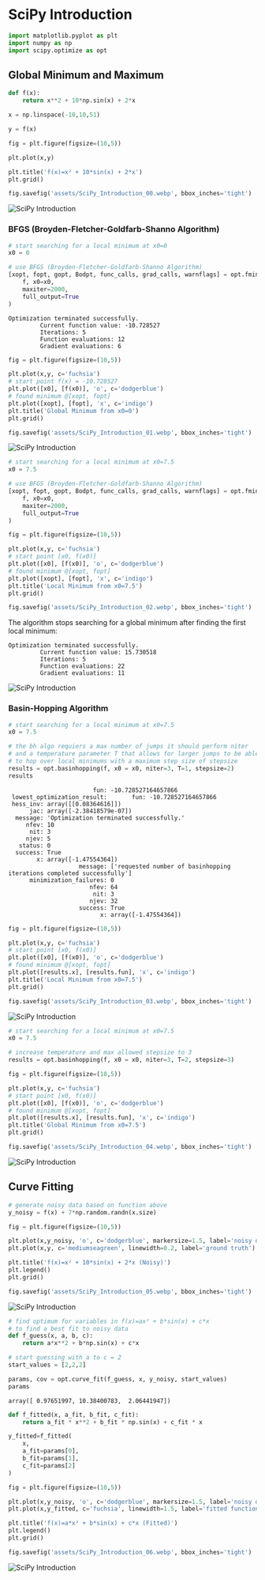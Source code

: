 # SciPy Introduction

```python
import matplotlib.pyplot as plt
import numpy as np
import scipy.optimize as opt
```

## Global Minimum and Maximum

```python
def f(x):
    return x**2 + 10*np.sin(x) + 2*x
```

```python
x = np.linspace(-10,10,51)
```

```python
y = f(x)
```

```python
fig = plt.figure(figsize=(10,5))

plt.plot(x,y)

plt.title('f(x)=x² + 10*sin(x) + 2*x')
plt.grid()

fig.savefig('assets/SciPy_Introduction_00.webp', bbox_inches='tight')
```

![SciPy Introduction](https://github.com/mpolinowski/python-scipy-intro/raw/master/assets/SciPy_Introduction_00.webp)


### BFGS (Broyden-Fletcher-Goldfarb-Shanno Algorithm)

```python
# start searching for a local minimum at x0=0
x0 = 0
```

```python
# use BFGS (Broyden-Fletcher-Goldfarb-Shanno Algorithm)
[xopt, fopt, gopt, Bodpt, func_calls, grad_calls, warnflags] = opt.fmin_bfgs(
    f, x0=x0,
    maxiter=2000,
    full_output=True
)
```

```
Optimization terminated successfully.
         Current function value: -10.728527
         Iterations: 5
         Function evaluations: 12
         Gradient evaluations: 6
```

```python
fig = plt.figure(figsize=(10,5))

plt.plot(x,y, c='fuchsia')
# start point f(x) = -10.728527
plt.plot([x0], [f(x0)], 'o', c='dodgerblue')
# found minimum @[xopt, fopt]
plt.plot([xopt], [fopt], 'x', c='indigo')
plt.title('Global Minimum from x0=0')
plt.grid()

fig.savefig('assets/SciPy_Introduction_01.webp', bbox_inches='tight')
```

![SciPy Introduction](https://github.com/mpolinowski/python-scipy-intro/raw/master/assets/SciPy_Introduction_01.webp)

```python
# start searching for a local minimum at x0=7.5
x0 = 7.5

# use BFGS (Broyden-Fletcher-Goldfarb-Shanno Algorithm)
[xopt, fopt, gopt, Bodpt, func_calls, grad_calls, warnflags] = opt.fmin_bfgs(
    f, x0=x0,
    maxiter=2000,
    full_output=True
)

fig = plt.figure(figsize=(10,5))

plt.plot(x,y, c='fuchsia')
# start point [x0, f(x0)]
plt.plot([x0], [f(x0)], 'o', c='dodgerblue')
# found minimum @[xopt, fopt]
plt.plot([xopt], [fopt], 'x', c='indigo')
plt.title('Local Minimum from x0=7.5')
plt.grid()

fig.savefig('assets/SciPy_Introduction_02.webp', bbox_inches='tight')
```

The algorithm stops searching for a global minimum after finding the first local minimum:

```
Optimization terminated successfully.
         Current function value: 15.730518
         Iterations: 5
         Function evaluations: 22
         Gradient evaluations: 11
```

![SciPy Introduction](https://github.com/mpolinowski/python-scipy-intro/raw/master/assets/SciPy_Introduction_02.webp)


###  Basin-Hopping Algorithm

```python
# start searching for a local minimum at x0=7.5
x0 = 7.5

# the bh algo requiers a max number of jumps it should perform niter
# and a temperature parameter T that allows for larger jumps to be able
# to hop over local minimums with a maximum step size of stepsize
results = opt.basinhopping(f, x0 = x0, niter=3, T=1, stepsize=2)
results
```

```
                        fun: -10.728527164657866
 lowest_optimization_result:       fun: -10.728527164657866
 hess_inv: array([[0.08364616]])
      jac: array([-2.38418579e-07])
  message: 'Optimization terminated successfully.'
     nfev: 10
      nit: 3
     njev: 5
   status: 0
  success: True
        x: array([-1.47554364])
                    message: ['requested number of basinhopping iterations completed successfully']
      minimization_failures: 0
                       nfev: 64
                        nit: 3
                       njev: 32
                    success: True
                          x: array([-1.47554364])
```

```python
fig = plt.figure(figsize=(10,5))

plt.plot(x,y, c='fuchsia')
# start point [x0, f(x0)]
plt.plot([x0], [f(x0)], 'o', c='dodgerblue')
# found minimum @[xopt, fopt]
plt.plot([results.x], [results.fun], 'x', c='indigo')
plt.title('Local Minimum from x0=7.5')
plt.grid()

fig.savefig('assets/SciPy_Introduction_03.webp', bbox_inches='tight')
```

![SciPy Introduction](https://github.com/mpolinowski/python-scipy-intro/raw/master/assets/SciPy_Introduction_03.webp)

```python
# start searching for a local minimum at x0=7.5
x0 = 7.5

# increase temperature and max allowed stepsize to 3
results = opt.basinhopping(f, x0 = x0, niter=3, T=2, stepsize=3)

fig = plt.figure(figsize=(10,5))

plt.plot(x,y, c='fuchsia')
# start point [x0, f(x0)]
plt.plot([x0], [f(x0)], 'o', c='dodgerblue')
# found minimum @[xopt, fopt]
plt.plot([results.x], [results.fun], 'x', c='indigo')
plt.title('Global Minimum from x0=7.5')
plt.grid()

fig.savefig('assets/SciPy_Introduction_04.webp', bbox_inches='tight')
```

![SciPy Introduction](https://github.com/mpolinowski/python-scipy-intro/raw/master/assets/SciPy_Introduction_04.webp)


## Curve Fitting

```python
# generate noisy data based on function above
y_noisy = f(x) + 7*np.random.randn(x.size)
```

```python
fig = plt.figure(figsize=(10,5))

plt.plot(x,y_noisy, 'o', c='dodgerblue', markersize=1.5, label='noisy data')
plt.plot(x,y, c='mediumseagreen', linewidth=0.2, label='ground truth')

plt.title('f(x)=x² + 10*sin(x) + 2*x (Noisy)')
plt.legend()
plt.grid()

fig.savefig('assets/SciPy_Introduction_05.webp', bbox_inches='tight')
```

![SciPy Introduction](https://github.com/mpolinowski/python-scipy-intro/raw/master/assets/SciPy_Introduction_05.webp)

```python
# find optimum for variables in f(x)=ax² + b*sin(x) + c*x
# to find a best fit to noisy data
def f_guess(x, a, b, c):
    return a*x**2 + b*np.sin(x) + c*x
```

```python
# start guessing with a to c = 2
start_values = [2,2,2]

params, cov = opt.curve_fit(f_guess, x, y_noisy, start_values)
params
```

`array([ 0.97651997, 10.38400783,  2.06441947])`

```python
def f_fitted(x, a_fit, b_fit, c_fit):
    return a_fit * x**2 + b_fit * np.sin(x) + c_fit * x

y_fitted=f_fitted(
    x,
    a_fit=params[0],
    b_fit=params[1],
    c_fit=params[2]
)
```

```python
fig = plt.figure(figsize=(10,5))

plt.plot(x,y_noisy, 'o', c='dodgerblue', markersize=1.5, label='noisy data')
plt.plot(x,y_fitted, c='fuchsia', linewidth=1.5, label='fitted function')

plt.title('f(x)=a*x² + b*sin(x) + c*x (Fitted)')
plt.legend()
plt.grid()

fig.savefig('assets/SciPy_Introduction_06.webp', bbox_inches='tight')
```

![SciPy Introduction](https://github.com/mpolinowski/python-scipy-intro/raw/master/assets/SciPy_Introduction_06.webp)